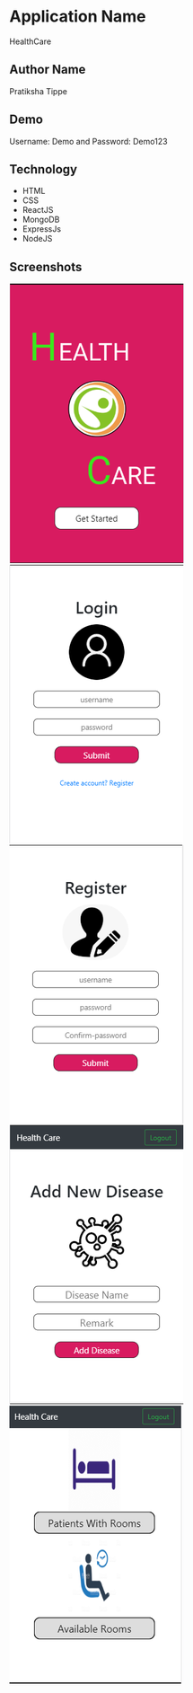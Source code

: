 # Application Name
HealthCare
## Author Name
Pratiksha Tippe
## Demo
Username: Demo and Password: Demo123
## Technology
* HTML
* CSS
* ReactJS
* MongoDB
* ExpressJs
* NodeJS
## Screenshots
![sceenshot](./client/src/images/homepage.png)
![sceenshot](./client/src/images/login.png)
![sceenshot](./client/src/images/registerp.png)
![sceenshot](./client/src/images/diseasep.png)
![sceenshot](./client/src/images/rooms.png)
